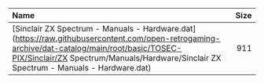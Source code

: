 |Name|Size|
|:---|---:|
|[Sinclair ZX Spectrum - Manuals - Hardware.dat](https://raw.githubusercontent.com/open-retrogaming-archive/dat-catalog/main/root/basic/TOSEC-PIX/Sinclair/ZX Spectrum/Manuals/Hardware/Sinclair ZX Spectrum - Manuals - Hardware.dat)|911|
